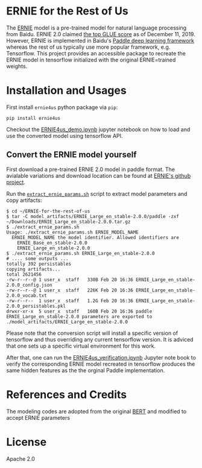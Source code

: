 # ERNIE for the Rest of Us

The [ERNIE](https://github.com/PaddlePaddle/ERNIE) model is a pre-trained model for natural language processing
from Baidu. ERNIE 2.0 claimed [the top GLUE score](http://research.baidu.com/Blog/index-view?id=128) as of
December 11, 2019. However, ERNIE is implemented in Baidu's [Paddle deep learning framework](https://github.com/PaddlePaddle/Paddle)
whereas the rest of us typically use more popular framework, e.g. Tensorflow. This project provides an accessible 
package to recreate the ERNIE model in tensorflow initialized with the original ERNIE=trained weights.

# Installation and Usages

First install `ernie4us` python package via `pip`:

```
pip install ernie4us
```

Checkout the [ERNIE4us_demo.ipynb](ERNIE4us_demo.ipynb) jupyter notebook on how
to load and use the converted model using tensorflow API.

## Convert the ERNIE model yourself

First download a pre-trained ERNIE 2.0 model in paddle format. The avialable variations and download location
can be found at [ERNIE's github project](https://github.com/PaddlePaddle/ERNIE#pre-trained-models--datasets).

Run the [`extract_ernie_params.sh`](extract_ernie_params.sh) script to extract model parameters and copy artifacts:
```
$ cd ~/ERNIE-for-the-rest-of-us
$ tar -C model_artifacts/ERNIE_Large_en_stable-2.0.0/paddle -zxf ~/Downloads/ERNIE_Large_en_stable-2.0.0.tar.gz
$ ./extract_ernie_params.sh
Usage: ./extract_ernie_params.sh ERNIE_MODEL_NAME
  ERNIE_MODEL_NAME the model identifier. Allowed identifiers are
    ERNIE_Base_en_stable-2.0.0
    ERNIE_Large_en_stable-2.0.0
$ ./extract_ernie_params.sh ERNIE_Large_en_stable-2.0.0
# .... some outputs ...
totally 392 persistables
copying artifacts...
total 2621456
-rw-r--r--@ 1 user_x  staff   330B Feb 20 16:36 ERNIE_Large_en_stable-2.0.0_config.json
-rw-r--r--@ 1 user_x  staff   226K Feb 20 16:36 ERNIE_Large_en_stable-2.0.0_vocab.txt
-rw-r--r--  1 user_x  staff   1.2G Feb 20 16:36 ERNIE_Large_en_stable-2.0.0_persistables.pkl
drwxr-xr-x  5 user_x  staff   160B Feb 20 16:36 paddle
ERNIE_Large_en_stable-2.0.0 parameters are exported to ./model_artifacts/ERNIE_Large_en_stable-2.0.0
```
Please note that the conversion script will install a specific version of tensorflow and thus overriding any
current tensorflow version. It is adviced that one sets up a specific virtual environment for this work.

After that, one can run the [ERNIE4us_verification.ipynb](ERNIE4us_verification.ipynb) Jupyter note book to verify
the corresponding ERNIE model recreated in tensorflow produces the same hidden features as the the orginal Paddle
implementation.

# References and Credits

The modeling codes are adopted from the original [BERT](https://github.com/google-research/bert) 
and modified to accept ERNIE parameters

# License

Apache 2.0
